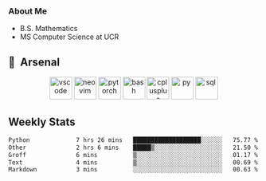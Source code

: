 ### About Me

- B.S. Mathematics
- MS Computer Science at UCR

<h2> 🚀 &nbsp;Arsenal</h2>

<p align="center">

<img src="https://cdn.jsdelivr.net/gh/devicons/devicon/icons/vscode/vscode-original.svg" alt="vscode" width="45" height="45"/>
<img src="https://cdn.jsdelivr.net/gh/devicons/devicon@latest/icons/neovim/neovim-original.svg" alt="neovim" width = "45" height = "45"/>
<img src="https://cdn.jsdelivr.net/gh/devicons/devicon@latest/icons/pytorch/pytorch-original.svg" alt="pytorch" width = "45" height = "45" />
          
<img src="https://cdn.jsdelivr.net/gh/devicons/devicon/icons/bash/bash-original.svg" alt="bash" width="45" height="45"/>
<img src="https://cdn.jsdelivr.net/gh/devicons/devicon@latest/icons/cplusplus/cplusplus-original.svg" alt="cplusplus" width = "45" height = "45"/>
<img src="https://cdn.jsdelivr.net/gh/devicons/devicon@latest/icons/python/python-plain.svg" alt="py" width = "45" height = "45" />

<img src="https://cdn.jsdelivr.net/gh/devicons/devicon@latest/icons/azuresqldatabase/azuresqldatabase-original.svg" alt="sql" width = "45" height = "45"/>
          
</p>

## Weekly Stats

<!--START_SECTION:waka-->

```txt
Python             7 hrs 26 mins   ███████████████████░░░░░░   75.77 %
Other              2 hrs 6 mins    █████▒░░░░░░░░░░░░░░░░░░░   21.50 %
Groff              6 mins          ▒░░░░░░░░░░░░░░░░░░░░░░░░   01.17 %
Text               4 mins          ▒░░░░░░░░░░░░░░░░░░░░░░░░   00.69 %
Markdown           3 mins          ░░░░░░░░░░░░░░░░░░░░░░░░░   00.63 %
```

<!--END_SECTION:waka-->
